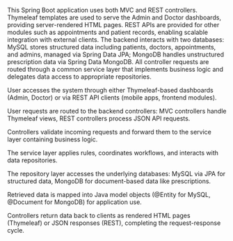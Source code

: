 This Spring Boot application uses both MVC and REST controllers. Thymeleaf templates are used to serve the Admin and Doctor dashboards, providing server-rendered HTML pages. REST APIs are provided for other modules such as appointments and patient records, enabling scalable integration with external clients. The backend interacts with two databases: MySQL stores structured data including patients, doctors, appointments, and admins, managed via Spring Data JPA; MongoDB handles unstructured prescription data via Spring Data MongoDB. All controller requests are routed through a common service layer that implements business logic and delegates data access to appropriate repositories.




User accesses the system through either Thymeleaf-based dashboards (Admin, Doctor) or via REST API clients (mobile apps, frontend modules).

User requests are routed to the backend controllers: MVC controllers handle Thymeleaf views, REST controllers process JSON API requests.

Controllers validate incoming requests and forward them to the service layer containing business logic.

The service layer applies rules, coordinates workflows, and interacts with data repositories.

The repository layer accesses the underlying databases: MySQL via JPA for structured data, MongoDB for document-based data like prescriptions.

Retrieved data is mapped into Java model objects (@Entity for MySQL, @Document for MongoDB) for application use.

Controllers return data back to clients as rendered HTML pages (Thymeleaf) or JSON responses (REST), completing the request-response cycle.

